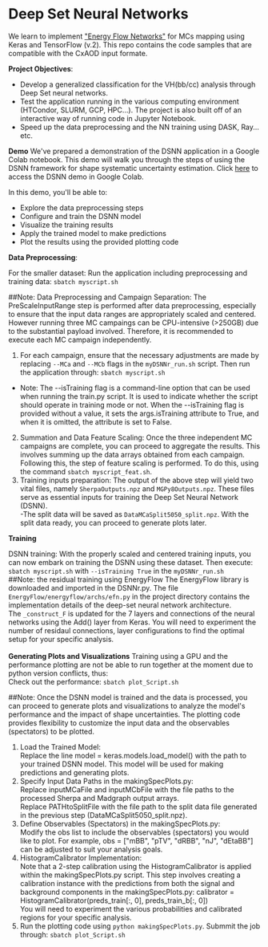 # Deep Set Neural Networks 

We learn to implement ["Energy Flow Networks"](https://arxiv.org/abs/1810.05165) for MCs mapping using Keras and TensorFlow (v.2). This repo contains the code samples that are compatible with the CxAOD input formate.

**Project Objectives**:
+ Develop a generalized classification for the VH(bb/cc) analysis through Deep Set neural networks.
+ Test the application running in the various computing environment (HTCondor, SLURM, GCP, HPC...). The project is also built off of an interactive way of running code in Jupyter Notebook.
+ Speed up the data preprocessing and the NN training using DASK, Ray... etc.

**Demo**
We've prepared a demonstration of the DSNN application in a Google Colab notebook. This demo will walk you through the steps of using the DSNN framework for shape systematic uncertainty estimation.
Click [here](https://colab.research.google.com/drive/1YVBuYGpHAc74POLuiqjyiSxwTI6jdZv9#scrollTo=i1vlXcasy1KT) to access the DSNN demo in Google Colab.

In this demo, you'll be able to:

- Explore the data preprocessing steps
- Configure and train the DSNN model
- Visualize the training results
- Apply the trained model to make predictions
- Plot the results using the provided plotting code

**Data Preprocessing**:

For the smaller dataset:
Run the application including preprocessing and training data: `sbatch myscript.sh`<br />

##Note: Data Preprocessing and Campaign Separation: 
The PreScaleInputRange step is performed after data preprocessing, especially to ensure that the input data ranges are appropriately scaled and centered. However running three MC campaings can be CPU-intensive (>250GB) due to the substantial payload involved. Therefore, it is recommended to execute each MC campaign independently. <br />
1. For each campaign, ensure that the necessary adjustments are made by replacing `--MCa` and `--MCb` flags in the `myDSNNr_run.sh` script. Then run the application through: `sbatch myscript.sh` <br />
- Note: The --isTraining flag is a command-line option that can be used when running the train.py script. It is used to indicate whether the script should operate in training mode or not. When the --isTraining flag is provided without a value, it sets the args.isTraining attribute to True, and when it is omitted, the attribute is set to False.<br/>

2. Summation and Data Feature Scaling: Once the three independent MC campaigns are complete, you can proceed to aggregate the results. This involves summing up the data arrays obtained from each campaign. Following this, the step of feature scaling is performed. To do this, using the command `sbatch myscript_feat.sh`. <br />
3. Training inputs preparation: The output of the above step will yield two vital files, namely `SherpaOutputs.npz` and `MGPy8Outputs.npz`. These files serve as essential inputs for training the Deep Set Neural Network (DSNN). <br />
-The split data will be saved as `DataMCaSplit5050_split.npz`. With the split data ready, you can proceed to generate plots later. <br /> 

**Training**

DSNN training: With the properly scaled and centered training inputs, you can now embark on training the DSNN using these dataset. Then execute: `sbatch myscript.sh` with `--isTraining True` in the `myDSNNr_run.sh` <br />
##Note: the residual training using EnergyFlow
The EnergyFlow library is downloaded and imported in the DSNNr.py. The file `EnergyFlow/energyflow/archs/efn.py` in the project directory contains the implementation details of the deep-set neural network architecture. <br/>
The `_construct_F` is updated for the 7 layers and connections of the neural networks using the Add() layer from Keras. You will need to experiment the number of residaul connections, layer configurations to find the optimal setup for your specific analysis. <br/>
<br/>
**Generating Plots and Visualizations**
Training using a GPU and the performance plotting are not be able to run together at the moment due to python version conflicts, thus:<br />
Check out the performance: `sbatch plot_Script.sh`<br />

##Note: 
Once the DSNN model is trained and the data is processed, you can proceed to generate plots and visualizations to analyze the model's performance and the impact of shape uncertainties. The plotting code provides flexibility to customize the input data and the observables (spectators) to be plotted. <br/>
1. Load the Trained Model:<br/>
Replace the line model = keras.models.load_model() with the path to your trained DSNN model. This model will be used for making predictions and generating plots.
2. Specify Input Data Paths in the makingSpecPlots.py: <br/>
Replace inputMCaFile and inputMCbFile with the file paths to the processed Sherpa and Madgraph output arrays. <br/>
Replace PATHtoSplitFile with the file path to the split data file generated in the previous step (DataMCaSplit5050_split.npz).<br/>
3. Define Observables (Spectators) in the makingSpecPlots.py: <br/>
Modify the obs list to include the observables (spectators) you would like to plot. For example, obs = ["mBB", "pTV", "dRBB", "nJ", "dEtaBB"] can be adjusted to suit your analysis goals.
4. HistogramCalibrator Implementation:<br/>
Note that a 2-step calibration using the HistogramCalibrator is applied within the makingSpecPlots.py script. This step involves creating a calibration instance with the predictions from both the signal and background components in the makingSpecPlots.py:
calibrator = HistogramCalibrator(preds_train[:, 0], preds_train_b[:, 0])<br/>
You will need to experiment the various probabilities and calibrated regions for your specific analysis.
6. Run the plotting code using `python makingSpecPlots.py`. Submmit the job through: `sbatch plot_Script.sh` <br/>
